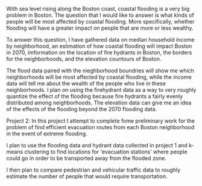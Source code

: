 With sea level rising along the Boston coast, coastal flooding is a very big problem in Boston. The question that I would like to answer is what kinds of people will be most affected by coastal flooding. More specifically, whether flooding will have a greater impact on people that are more or less wealthy. 

To answer this question, I have gathered data on median household income by neighborhood, an estimation of how coastal flooding will impact Boston in 2070, imformation on the location of fire hydrants in Boston, the borders for the neighborhoods, and the elevation countours of Boston. 

The flood data paired with the nieghborhood boundries will show me which neighborhoods will be most affected by coastal flooding, while the income data will tell me about the wealth of the people who live in these neighborhoods. I plan on using the firehydrant data as a way to very roughly quantize the effect of the flooding because fire hydrants a fairly evenly distributed among neighborhoods. The elevation data can give me an idea of the effects of the flooding beyond the 2070 flooding data.

Project 2:
In this project I attempt to complete fome preliminary work for the problem of find efficient evacuation routes from each Boston neighborhood in the event of extreme flooding. 

I plan to use the flooding data and hydrant data collected in project 1 and k-means clustering to find locations for 'evacuation stations' where people could go in order to be transported away from the flooded zone.

I then plan to compare pedestrian and vehicular traffic data to roughly estimate the number of people that would require transportation.
